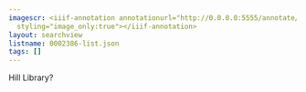 ```yaml
---
imagescr: <iiif-annotation annotationurl="http://0.0.0.0:5555/annotate/annotations/0002386-2.json"
  styling="image_only:true"></iiif-annotation>
layout: searchview
listname: 0002386-list.json
tags: []
---
```

Hill Library?